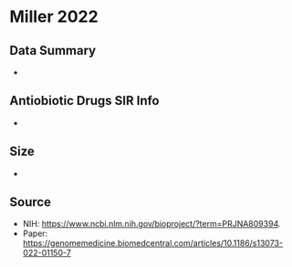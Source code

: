 # Miller 2022


## Data Summary 
* 

## Antiobiotic Drugs SIR Info
* 

## Size 
* 

## Source 
* NIH: https://www.ncbi.nlm.nih.gov/bioproject/?term=PRJNA809394. 
* Paper: https://genomemedicine.biomedcentral.com/articles/10.1186/s13073-022-01150-7

